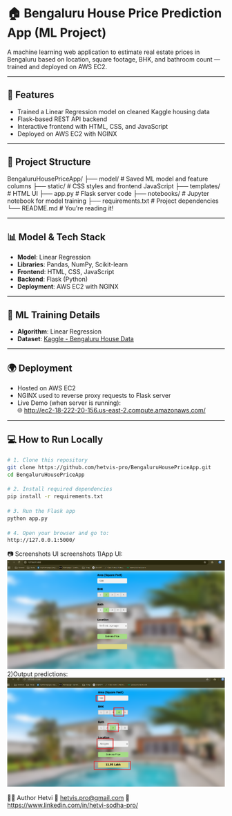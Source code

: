 # 🏠 Bengaluru House Price Prediction App (ML Project)

A machine learning web application to estimate real estate prices in Bengaluru based on location, square footage, BHK, and bathroom count — trained and deployed on AWS EC2.

---

## 🚀 Features

- Trained a Linear Regression model on cleaned Kaggle housing data
- Flask-based REST API backend
- Interactive frontend with HTML, CSS, and JavaScript
- Deployed on AWS EC2 with NGINX

---

## 📁 Project Structure

BengaluruHousePriceApp/
├── model/ # Saved ML model and feature columns
├── static/ # CSS styles and frontend JavaScript
├── templates/ # HTML UI
├── app.py # Flask server code
├── notebooks/ # Jupyter notebook for model training
├── requirements.txt # Project dependencies
└── README.md # You're reading it!

---

## 📊 Model & Tech Stack

- **Model**: Linear Regression
- **Libraries**: Pandas, NumPy, Scikit-learn
- **Frontend**: HTML, CSS, JavaScript
- **Backend**: Flask (Python)
- **Deployment**: AWS EC2 with NGINX

---

## 🧠 ML Training Details

- **Algorithm**: Linear Regression
- **Dataset**: [Kaggle - Bengaluru House Data](https://www.kaggle.com/datasets/amitabhajoy/bengaluru-house-price-data)

---

## 🌍 Deployment

- Hosted on AWS EC2
- NGINX used to reverse proxy requests to Flask server
- Live Demo (when server is running):  
  🌐 http://ec2-18-222-20-156.us-east-2.compute.amazonaws.com/

---

## 💻 How to Run Locally

```bash
# 1. Clone this repository
git clone https://github.com/hetvis-pro/BengaluruHousePriceApp.git
cd BengaluruHousePriceApp

# 2. Install required dependencies
pip install -r requirements.txt

# 3. Run the Flask app
python app.py

# 4. Open your browser and go to:
http://127.0.0.1:5000/

```

📷 Screenshots
UI screenshots 
1)App UI:
![alt text](screenshots/image1.png)
2)Output predictions:
![alt text](screenshots/image2.png)

<!-- 3)EC2 deployment running: -->

🙋‍♀️ Author
Hetvi
📧 hetvis.pro@gmail.com
🔗 https://www.linkedin.com/in/hetvi-sodha-pro/
